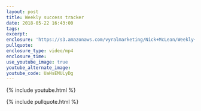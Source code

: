 ```yaml
---
layout: post
title: Weekly success tracker
date: 2018-05-22 16:43:00
tags:
excerpt:
enclosure: 'https://s3.amazonaws.com/vyralmarketing/Nick+McLean/Weekly+success+tracker.mp4'
pullquote:
enclosure_type: video/mp4
enclosure_time:
use_youtube_image: true
youtube_alternate_image:
youtube_code: UaHsEMULyDg
---
```


{% include youtube.html %}

{% include pullquote.html %}